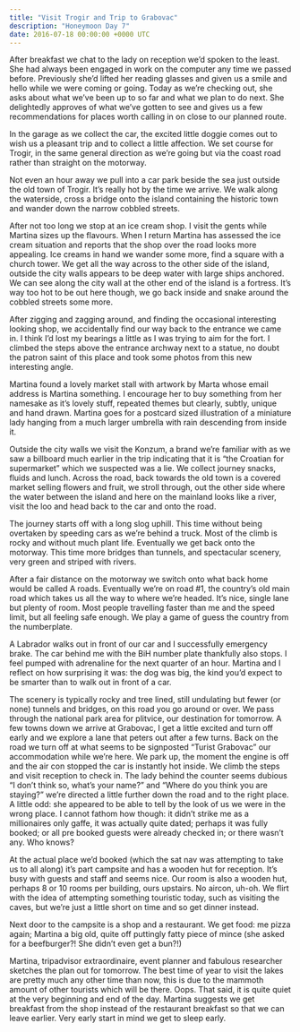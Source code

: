 ```yaml
---
title: "Visit Trogir and Trip to Grabovac"
description: "Honeymoon Day 7"
date: 2016-07-18 00:00:00 +0000 UTC
---
```


After breakfast we chat to the lady on reception we’d spoken to the least. She
had always been engaged in work on the computer any time we passed before.
Previously she’d lifted her reading glasses and given us a smile and hello while
we were coming or going. Today as we’re checking out, she asks about what we’ve
been up to so far and what we plan to do next. She delightedly approves of what
we’ve gotten to see and gives us a few recommendations for places worth calling
in on close to our planned route.

In the garage as we collect the car, the excited little doggie comes out to wish
us a pleasant trip and to collect a little affection. We set course for Trogir,
in the same general direction as we’re going but via the coast road rather than
straight on the motorway.

Not even an hour away we pull into a car park beside the sea just outside the
old town of Trogir. It’s really hot by the time we arrive. We walk along the
waterside, cross a bridge onto the island containing the historic town and
wander down the narrow cobbled streets.

After not too long we stop at an ice cream shop. I visit the gents while Martina
sizes up the flavours. When I return Martina has assessed the ice cream
situation and reports that the shop over the road looks more appealing. Ice
creams in hand we wander some more, find a square with a church tower. We get
all the way across to the other side of the island, outside the city walls
appears to be deep water with large ships anchored. We can see along the city
wall at the other end of the island is a fortress. It’s way too hot to be out
here though, we go back inside and snake around the cobbled streets some more.

After zigging and zagging around, and finding the occasional interesting looking
shop, we accidentally find our way back to the entrance we came in. I think I’d
lost my bearings a little as I was trying to aim for the fort. I climbed the
steps above the entrance archway next to a statue, no doubt the patron saint of
this place and took some photos from this new interesting angle.

Martina found a lovely market stall with artwork by Marta whose email address is
Martina something. I encourage her to buy something from her namesake as it’s
lovely stuff, repeated themes but clearly, subtly, unique and hand drawn.
Martina goes for a postcard sized illustration of a miniature lady hanging from
a much larger umbrella with rain descending from inside it.

Outside the city walls we visit the Konzum, a brand we’re familiar with as we
saw a billboard much earlier in the trip indicating that it is “the Croatian for
supermarket” which we suspected was a lie. We collect journey snacks, fluids and
lunch. Across the road, back towards the old town is a covered market selling
flowers and fruit, we stroll through, out the other side where the water between
the island and here on the mainland looks like a river, visit the loo and head
back to the car and onto the road.

The journey starts off with a long slog uphill. This time without being
overtaken by speeding cars as we’re behind a truck. Most of the climb is rocky
and without much plant life. Eventually we get back onto the motorway. This time
more bridges than tunnels, and spectacular scenery, very green and striped with
rivers.

After a fair distance on the motorway we switch onto what back home would be
called A roads. Eventually we’re on road #1, the country’s old main road which
takes us all the way to where we’re headed. It’s nice, single lane but plenty of
room. Most people travelling faster than me and the speed limit, but all feeling
safe enough. We play a game of guess the country from the numberplate.

A Labrador walks out in front of our car and I successfully emergency brake. The
car behind me with the BiH number plate thankfully also stops. I feel pumped
with adrenaline for the next quarter of an hour. Martina and I reflect on how
surprising it was: the dog was big, the kind you’d expect to be smarter than to
walk out in front of a car.

The scenery is typically rocky and tree lined, still undulating but fewer (or
none) tunnels and bridges, on this road you go around or over. We pass through
the national park area for plitvice, our destination for tomorrow. A few towns
down we arrive at Grabovac, I get a little excited and turn off early and we
explore a lane that peters out after a few turns. Back on the road we turn off
at what seems to be signposted “Turist Grabovac” our accommodation while we’re
here. We park up, the moment the engine is off and the air con stopped the car
is instantly hot inside. We climb the steps and visit reception to check in. The
lady behind the counter seems dubious “I don’t think so, what’s your name?” and
“Where do you think you are staying?” we’re directed a little further down the
road and to the right place. A little odd: she appeared to be able to tell by
the look of us we were in the wrong place. I cannot fathom how though: it didn’t
strike me as a millionaires only gaffe, it was actually quite dated; perhaps it
was fully booked; or all pre booked guests were already checked in; or there
wasn’t any. Who knows?

At the actual place we’d booked (which the sat nav was attempting to take us to
all along) it’s part campsite and has a wooden hut for reception. It’s busy with
guests and staff and seems nice. Our room is also a wooden hut, perhaps 8 or 10
rooms per building, ours upstairs. No aircon, uh-oh. We flirt with the idea of
attempting something touristic today, such as visiting the caves, but we’re just
a little short on time and so get dinner instead.

Next door to the campsite is a shop and a restaurant. We get food: me pizza
again; Martina a big old, quite off puttingly fatty piece of mince (she asked
for a beefburger?! She didn’t even get a bun?!)

Martina, tripadvisor extraordinaire, event planner and fabulous researcher
sketches the plan out for tomorrow. The best time of year to visit the lakes are
pretty much any other time than now, this is due to the mammoth amount of other
tourists which will be there. Oops. That said, it is quite quiet at the very
beginning and end of the day. Martina suggests we get breakfast from the shop
instead of the restaurant breakfast so that we can leave earlier. Very early
start in mind we get to sleep early.

